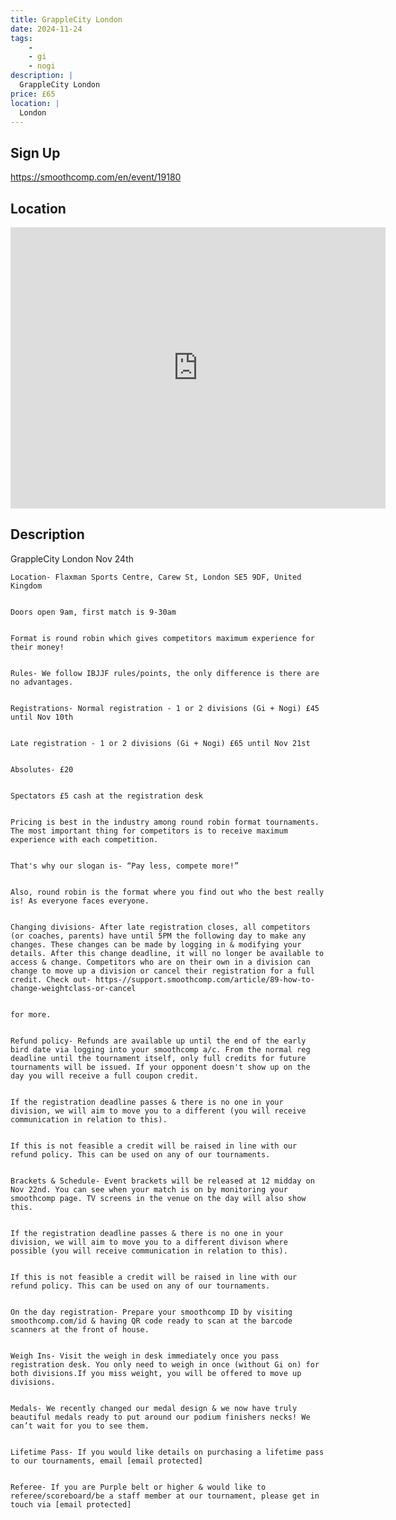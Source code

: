 ```yaml
---
title: GrappleCity London
date: 2024-11-24
tags:
    - 
    - gi 
    - nogi 
description: |
  GrappleCity London
price: £65
location: |
  London
---
```

## Sign Up
https://smoothcomp.com/en/event/19180

## Location
<iframe src="https://www.google.com/maps/embed?pb=!1m18!1m12!1m3!1d12345.6789!2d-0.0997218!3d51.4717302!2m3!1f0!2f0!3f0!3m2!1i1024!2i768!4f13.1!3m3!1m2!1s0x0%3A0x0!2z51.4717302!5e0!3m2!1sen!2sus!4v1234567890" width="600" height="450" style="border:0;" allowfullscreen="" loading="lazy"></iframe>

## Description
GrappleCity London Nov 24th
  

    Location- Flaxman Sports Centre, Carew St, London SE5 9DF, United Kingdom
  

    Doors open 9am, first match is 9-30am
  

    Format is round robin which gives competitors maximum experience for their money!
  

    Rules- We follow IBJJF rules/points, the only difference is there are no advantages.
  

    Registrations- Normal registration - 1 or 2 divisions (Gi + Nogi) £45 until Nov 10th
  

    Late registration - 1 or 2 divisions (Gi + Nogi) £65 until Nov 21st
  

    Absolutes- £20
  

    Spectators £5 cash at the registration desk
  

    Pricing is best in the industry among round robin format tournaments. The most important thing for competitors is to receive maximum experience with each competition.
  

    That's why our slogan is- “Pay less, compete more!” 
  

    Also, round robin is the format where you find out who the best really is! As everyone faces everyone.
  

    Changing divisions- After late registration closes, all competitors (or coaches, parents) have until 5PM the following day to make any changes. These changes can be made by logging in & modifying your details. After this change deadline, it will no longer be available to access & change. Competitors who are on their own in a division can change to move up a division or cancel their registration for a full credit. Check out- https-//support.smoothcomp.com/article/89-how-to-change-weightclass-or-cancel


    for more.
  

    Refund policy- Refunds are available up until the end of the early bird date via logging into your smoothcomp a/c. From the normal reg deadline until the tournament itself, only full credits for future tournaments will be issued. If your opponent doesn't show up on the day you will receive a full coupon credit.
  

    If the registration deadline passes & there is no one in your division, we will aim to move you to a different (you will receive communication in relation to this). 
  

    If this is not feasible a credit will be raised in line with our refund policy. This can be used on any of our tournaments.
  

    Brackets & Schedule- Event brackets will be released at 12 midday on Nov 22nd. You can see when your match is on by monitoring your smoothcomp page. TV screens in the venue on the day will also show this.
  

    If the registration deadline passes & there is no one in your division, we will aim to move you to a different divison where possible (you will receive communication in relation to this). 
  

    If this is not feasible a credit will be raised in line with our refund policy. This can be used on any of our tournaments.
  

    On the day registration- Prepare your smoothcomp ID by visiting smoothcomp.com/id & having QR code ready to scan at the barcode scanners at the front of house.
  

    Weigh Ins- Visit the weigh in desk immediately once you pass registration desk. You only need to weigh in once (without Gi on) for both divisions.If you miss weight, you will be offered to move up divisions. 
  

    Medals- We recently changed our medal design & we now have truly beautiful medals ready to put around our podium finishers necks! We can’t wait for you to see them.
  

    Lifetime Pass- If you would like details on purchasing a lifetime pass to our tournaments, email [email protected]


    Referee- If you are Purple belt or higher & would like to referee/scoreboard/be a staff member at our tournament, please get in touch via [email protected]